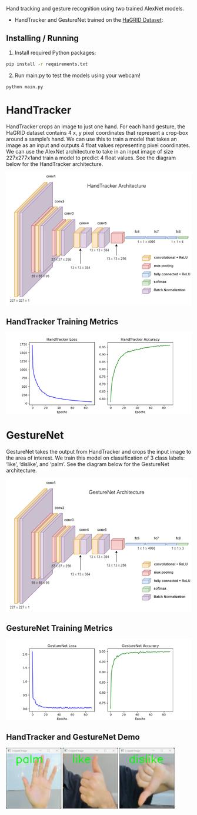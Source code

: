Hand tracking and gesture recognition using two trained AlexNet models.  
- HandTracker and GestureNet trained on the [HaGRID Dataset](https://www.kaggle.com/datasets/kapitanov/hagrid): 

## Installing / Running
1. Install required Python packages:
```bash
pip install -r requirements.txt
```
2. Run main.py to test the models using your webcam!
```shell
python main.py
```

# HandTracker 
HandTracker crops an image to just one hand. For each hand gesture, the HaGRID dataset contains 4 x, y pixel coordinates that represent a crop-box around a sample’s hand. We can use this to train a model that takes an image as an input and outputs 4 float values representing pixel coordinates. We can use the AlexNet architecture to take in an input image of size 227x277x1and train a model to predict 4 float values. See the diagram below for the HandTracker architecture.

![HandTracker](images/HandTracker.png)

## HandTracker Training Metrics
![HandTracker](images/HandTrackerTraining.png)

# GestureNet
GestureNet takes the output from HandTracker and crops the input image to the area of interest. We train this model on classification of 3 class labels: ‘like’, ‘dislike’, and ‘palm’. See the diagram below for the GestureNet architecture.

![GestureNet](images/GestureNet.png)

## GestureNet Training Metrics
![GestureNet](images/GestureNetTraining.png)

## HandTracker and GestureNet Demo
<p float="left">
  <img src="images/palm.png" width="150" />
  <img src="images/like.png" width="150" />
  <img src="images/dislike.png" width="150" />
</p>
